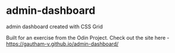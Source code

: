 # admin-dashboard
admin dashboard created with CSS Grid

Built for an exercise from the Odin Project.  Check out the site here - https://gautham-v.github.io/admin-dashboard/

